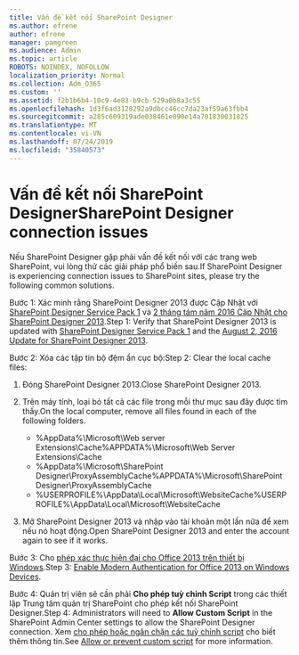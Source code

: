 ```yaml
---
title: Vấn đề kết nối SharePoint Designer
ms.author: efrene
author: efrene
manager: pamgreen
ms.audience: Admin
ms.topic: article
ROBOTS: NOINDEX, NOFOLLOW
localization_priority: Normal
ms.collection: Adm_O365
ms.custom: ''
ms.assetid: f2b1b6b4-10c9-4e83-b9cb-529a0b8a3c55
ms.openlocfilehash: 1d3f6ad3128292a9dbcc46cc7da23af59a63fbb4
ms.sourcegitcommit: a285c609319ade038461e090e14a701830031825
ms.translationtype: MT
ms.contentlocale: vi-VN
ms.lasthandoff: 07/24/2019
ms.locfileid: "35840573"
---
```

# <a name="sharepoint-designer-connection-issues"></a><span data-ttu-id="74ae7-102">Vấn đề kết nối SharePoint Designer</span><span class="sxs-lookup"><span data-stu-id="74ae7-102">SharePoint Designer connection issues</span></span> 

<span data-ttu-id="74ae7-103">Nếu SharePoint Designer gặp phải vấn đề kết nối với các trang web SharePoint, vui lòng thử các giải pháp phổ biến sau.</span><span class="sxs-lookup"><span data-stu-id="74ae7-103">If SharePoint Designer is experiencing connection issues to SharePoint sites, please try the following common solutions.</span></span>

<span data-ttu-id="74ae7-104">Bước 1: Xác minh rằng SharePoint Designer 2013 được Cập Nhật với [SharePoint Designer Service Pack 1](https://support.microsoft.com/help/2817441/description-of-microsoft-sharepoint-designer-2013-service-pack-1-sp1) và [2 tháng tám năm 2016 Cập Nhật cho SharePoint Designer 2013](https://support.microsoft.com/help/3114721/august-2-2016-update-for-sharepoint-designer-2013-kb3114721).</span><span class="sxs-lookup"><span data-stu-id="74ae7-104">Step 1: Verify that SharePoint Designer 2013 is updated with [SharePoint Designer Service Pack 1](https://support.microsoft.com/help/2817441/description-of-microsoft-sharepoint-designer-2013-service-pack-1-sp1) and the [August 2, 2016 Update for SharePoint Designer 2013](https://support.microsoft.com/help/3114721/august-2-2016-update-for-sharepoint-designer-2013-kb3114721).</span></span>



<span data-ttu-id="74ae7-105">Bước 2: Xóa các tập tin bộ đệm ẩn cục bộ:</span><span class="sxs-lookup"><span data-stu-id="74ae7-105">Step 2: Clear the local cache files:</span></span>

1. <span data-ttu-id="74ae7-106">Đóng SharePoint Designer 2013.</span><span class="sxs-lookup"><span data-stu-id="74ae7-106">Close SharePoint Designer 2013.</span></span>

2. <span data-ttu-id="74ae7-107">Trên máy tính, loại bỏ tất cả các file trong mỗi thư mục sau đây được tìm thấy.</span><span class="sxs-lookup"><span data-stu-id="74ae7-107">On the local computer, remove all files found in each of the following folders.</span></span>

    - <span data-ttu-id="74ae7-108">%AppData%\Microsoft\Web server Extensions\Cache</span><span class="sxs-lookup"><span data-stu-id="74ae7-108">%APPDATA%\Microsoft\Web Server Extensions\Cache</span></span>
    - <span data-ttu-id="74ae7-109">%AppData%\Microsoft\SharePoint Designer\ProxyAssemblyCache</span><span class="sxs-lookup"><span data-stu-id="74ae7-109">%APPDATA%\Microsoft\SharePoint Designer\ProxyAssemblyCache</span></span>
    - <span data-ttu-id="74ae7-110">%USERPROFILE%\AppData\Local\Microsoft\WebsiteCache</span><span class="sxs-lookup"><span data-stu-id="74ae7-110">%USERPROFILE%\AppData\Local\Microsoft\WebsiteCache</span></span>

3. <span data-ttu-id="74ae7-111">Mở SharePoint Designer 2013 và nhập vào tài khoản một lần nữa để xem nếu nó hoạt động.</span><span class="sxs-lookup"><span data-stu-id="74ae7-111">Open SharePoint Designer 2013 and enter the account again to see if it works.</span></span>

<span data-ttu-id="74ae7-112">Bước 3: Cho [phép xác thực hiện đại cho Office 2013 trên thiết bị Windows](https://docs.microsoft.com/office365/admin/security-and-compliance/enable-modern-authentication?redirectSourcePath=/article/Enable-Modern-Authentication-for-Office-2013-on-Windows-devices-7dc1c01a-090f-4971-9677-f1b192d6c910&view=o365-worldwide).</span><span class="sxs-lookup"><span data-stu-id="74ae7-112">Step 3: [Enable Modern Authentication for Office 2013 on Windows Devices](https://docs.microsoft.com/office365/admin/security-and-compliance/enable-modern-authentication?redirectSourcePath=/article/Enable-Modern-Authentication-for-Office-2013-on-Windows-devices-7dc1c01a-090f-4971-9677-f1b192d6c910&view=o365-worldwide).</span></span>

<span data-ttu-id="74ae7-113">Bước 4: Quản trị viên sẽ cần phải **Cho phép tuỳ chỉnh Script** trong các thiết lập Trung tâm quản trị SharePoint cho phép kết nối SharePoint Designer.</span><span class="sxs-lookup"><span data-stu-id="74ae7-113">Step 4: Administrators will need to **Allow Custom Script** in the SharePoint Admin Center settings to allow the SharePoint Designer connection.</span></span> <span data-ttu-id="74ae7-114">Xem [cho phép hoặc ngăn chặn các tuỳ chỉnh script](https://docs.microsoft.com/sharepoint/allow-or-prevent-custom-script) cho biết thêm thông tin.</span><span class="sxs-lookup"><span data-stu-id="74ae7-114">See [Allow or prevent custom script](https://docs.microsoft.com/sharepoint/allow-or-prevent-custom-script) for more information.</span></span>


